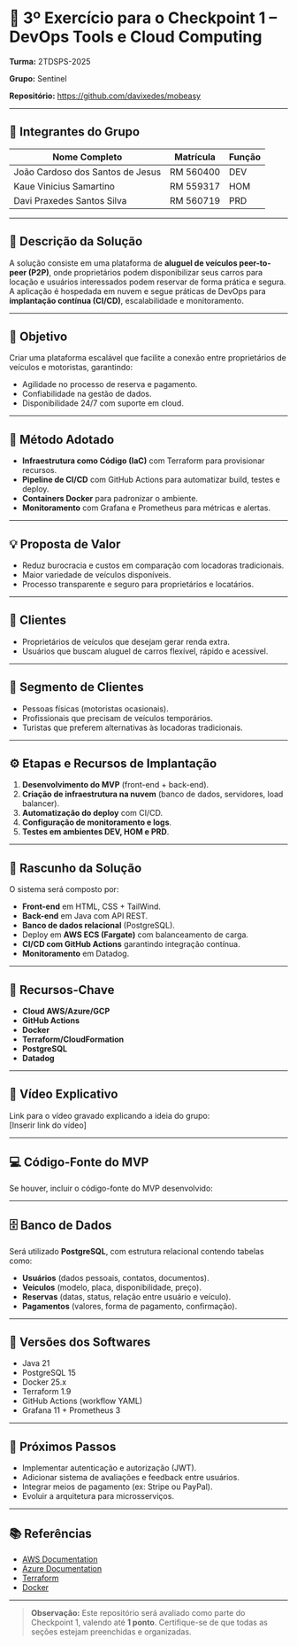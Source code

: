# 🧪 3º Exercício para o Checkpoint 1 – DevOps Tools e Cloud Computing

**Turma:** 2TDSPS-2025  

**Grupo:** Sentinel  

**Repositório:** https://github.com/davixedes/mobeasy 

---

## 👥 Integrantes do Grupo

| Nome Completo | Matrícula | Função |
|---------------|-----------|--------|
| João Cardoso dos Santos de Jesus      | RM 560400    | DEV    |
| Kaue Vinicius Samartino               | RM 559317    | HOM    |
| Davi Praxedes Santos Silva            | RM 560719    | PRD    |

---

## 📝 Descrição da Solução
A solução consiste em uma plataforma de **aluguel de veículos peer-to-peer (P2P)**, onde proprietários podem disponibilizar seus carros para locação e usuários interessados podem reservar de forma prática e segura.  
A aplicação é hospedada em nuvem e segue práticas de DevOps para **implantação contínua (CI/CD)**, escalabilidade e monitoramento.

---

## 🎯 Objetivo
Criar uma plataforma escalável que facilite a conexão entre proprietários de veículos e motoristas, garantindo:
- Agilidade no processo de reserva e pagamento.  
- Confiabilidade na gestão de dados.  
- Disponibilidade 24/7 com suporte em cloud.

---

## 🧭 Método Adotado
- **Infraestrutura como Código (IaC)** com Terraform para provisionar recursos.  
- **Pipeline de CI/CD** com GitHub Actions para automatizar build, testes e deploy.  
- **Containers Docker** para padronizar o ambiente.  
- **Monitoramento** com Grafana e Prometheus para métricas e alertas.

---

## 💡 Proposta de Valor
- Reduz burocracia e custos em comparação com locadoras tradicionais.  
- Maior variedade de veículos disponíveis.  
- Processo transparente e seguro para proprietários e locatários.  

---

## 👤 Clientes
- Proprietários de veículos que desejam gerar renda extra.  
- Usuários que buscam aluguel de carros flexível, rápido e acessível.

---

## 🧩 Segmento de Clientes
- Pessoas físicas (motoristas ocasionais).  
- Profissionais que precisam de veículos temporários.  
- Turistas que preferem alternativas às locadoras tradicionais.

---

## ⚙️ Etapas e Recursos de Implantação
1. **Desenvolvimento do MVP** (front-end + back-end).  
2. **Criação de infraestrutura na nuvem** (banco de dados, servidores, load balancer).  
3. **Automatização do deploy** com CI/CD.  
4. **Configuração de monitoramento e logs**.  
5. **Testes em ambientes DEV, HOM e PRD**.  

---

## 🧱 Rascunho da Solução
O sistema será composto por:  
- **Front-end** em HTML, CSS + TailWind.  
- **Back-end** em Java com API REST.  
- **Banco de dados relacional** (PostgreSQL).  
- Deploy em **AWS ECS (Fargate)** com balanceamento de carga.  
- **CI/CD com GitHub Actions** garantindo integração contínua.  
- **Monitoramento** em Datadog.  

---

## 🔑 Recursos-Chave
- **Cloud AWS/Azure/GCP**  
- **GitHub Actions**  
- **Docker**  
- **Terraform/CloudFormation**  
- **PostgreSQL**  
- **Datadog**  

---

## 🎥 Vídeo Explicativo
Link para o vídeo gravado explicando a ideia do grupo:  
[Inserir link do vídeo]

---

## 💻 Código-Fonte do MVP
Se houver, incluir o código-fonte do MVP desenvolvido:  

---

## 🗄️ Banco de Dados
Será utilizado **PostgreSQL**, com estrutura relacional contendo tabelas como:  
- **Usuários** (dados pessoais, contatos, documentos).  
- **Veículos** (modelo, placa, disponibilidade, preço).  
- **Reservas** (datas, status, relação entre usuário e veículo).  
- **Pagamentos** (valores, forma de pagamento, confirmação).  

---

## 🧮 Versões dos Softwares
- Java 21 
- PostgreSQL 15  
- Docker 25.x  
- Terraform 1.9  
- GitHub Actions (workflow YAML)  
- Grafana 11 + Prometheus 3  

---

## 🚀 Próximos Passos
- Implementar autenticação e autorização (JWT).  
- Adicionar sistema de avaliações e feedback entre usuários.  
- Integrar meios de pagamento (ex: Stripe ou PayPal).  
- Evoluir a arquitetura para microsserviços.  

---

## 📚 Referências
- [AWS Documentation](https://docs.aws.amazon.com/)  
- [Azure Documentation](https://azure.microsoft.com/)
- [Terraform](https://developer.hashicorp.com/terraform/docs)  
- [Docker](https://docs.docker.com/)  

---

> **Observação:** Este repositório será avaliado como parte do Checkpoint 1, valendo até **1 ponto**. Certifique-se de que todas as seções estejam preenchidas e organizadas.
